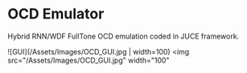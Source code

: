 # OCD Emulator

Hybrid RNN/WDF FullTone OCD emulation coded in JUCE framework.

![GUI](/Assets/Images/OCD_GUI.jpg | width=100)
<img src="/Assets/Images/OCD_GUI.jpg" width="100" 
